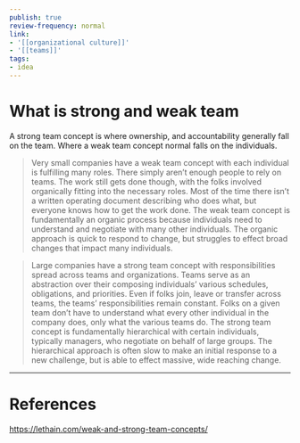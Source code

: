 ```yaml
---
publish: true
review-frequency: normal
link:
- '[[organizational culture]]'
- '[[teams]]'
tags:
- idea
---
```

# What is strong and weak team

A strong team concept is where ownership, and accountability  generally fall on the team. Where a weak team concept normal falls on the individuals.

> Very small companies have a weak team concept with each individual is fulfilling many roles. There simply aren’t enough people to rely on teams. The work still gets done though, with the folks involved organically fitting into the necessary roles. Most of the time there isn’t a written operating document describing who does what, but everyone knows how to get the work done. The weak team concept is fundamentally an organic process because individuals need to understand and negotiate with many other individuals. The organic approach is quick to respond to change, but struggles to effect broad changes that impact many individuals.

> Large companies have a strong team concept with responsibilities spread across teams and organizations. Teams serve as an abstraction over their composing individuals’ various schedules, obligations, and priorities. Even if folks join, leave or transfer across teams, the teams’ responsibilities remain constant. Folks on a given team don’t have to understand what every other individual in the company does, only what the various teams do. The strong team concept is fundamentally hierarchical with certain individuals, typically managers, who negotiate on behalf of large groups. The hierarchical approach is often slow to make an initial response to a new challenge, but is able to effect massive, wide reaching change.

---
# References
https://lethain.com/weak-and-strong-team-concepts/